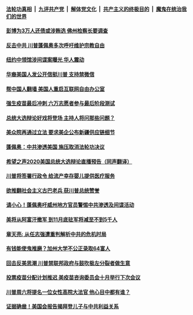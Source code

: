 

####  [法轮功真相](../../../../basic/blob/master/README.md?t=09250231) &nbsp;|&nbsp; [九评共产党](../../../../9ping.md/blob/master/README.md?t=09250231) &nbsp;|&nbsp; [解体党文化](../../../../jtdwh.md/blob/master/README.md?t=09250231)  &nbsp;|&nbsp; [共产主义的终极目的](../../../../gczydzjmd.md/blob/master/README.md?t=09250231) &nbsp;|&nbsp; [魔鬼在统治我们的世界](../../../../mgztzwmdsj.md/blob/master/README.md?t=09250231) 

#### [彭博为3万人还债或涉贿选 佛州检察长要调查](../pages/soh6/425368.md?t=09250231) 
#### [反击中共 川普蓬佩奥多次呼吁维护宗教自由](../pages/soh6/425365.md?t=09250231) 
#### [纽约中领馆涉间谍案曝光 华人震动](../pages/soh6/425341.md?t=09250231) 
#### [华裔美国人发公开信挺川普 支持禁微信](../pages/soh6/425338.md?t=09250231) 
#### [帮中国人翻墙 美国人重启互联网自由办公室](../pages/soh6/425329.md?t=09250231) 
#### [强生疫苗最后冲刺 六万志愿者参与最后阶段测试](../pages/soh6/425326.md?t=09250231) 
#### [总统大选辩论好戏将登场 主持人将问那些问题？](../pages/soh6/425323.md?t=09250231) 
#### [美众院再通过立法 要求美企公布新疆供应链细节](../pages/soh6/425239.md?t=09250231) 
#### [蓬佩奥：中共渗透美国 施压取消法轮功决议](../pages/soh6/425212.md?t=09250231) 
#### [希望之声2020美国总统大选辩论直播预告（同声翻译）](../pages/soh6/424972.md?t=09250231) 
#### [川普将签署行政令 给流产幸存婴儿提供医疗服务](../pages/soh6/425152.md?t=09250231) 
#### [欲推翻社会主义古巴老兵 获川普总统赞誉 ](../pages/soh6/425137.md?t=09250231) 
#### [请小心！蓬佩奥吁威州地方官员警惕中共渗透及间谍活动](../pages/soh6/425089.md?t=09250231) 
#### [美将从阿富汗撤军 到11月底驻军将减至不到5千人](../pages/soh6/425074.md?t=09250231) 
#### [章天亮: 从任志强遭重判解析中共的危机时局](../pages/soh6/425071.md?t=09250231) 
#### [有钱能使鬼推磨？加州大学不公正录取64富人](../pages/soh6/425041.md?t=09250231) 
#### [回击反美思潮 川普禁联邦政府与鼓吹极左分裂者做生意](../pages/soh6/425050.md?t=09250231) 
#### [投票疫苗分配计划推迟 美疫苗咨询委员会十月举行下次会议](../pages/soh6/425032.md?t=09250231) 
#### [川普周六将提名一位女性高院大法官 他心目中都有谁？](../pages/soh6/424810.md?t=09250231) 
#### [证据确凿！美国会报告揭拜登儿子与中共利益关系](../pages/soh6/425026.md?t=09250231) 
